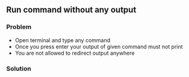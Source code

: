 ## Run command without any output 
### Problem

- Open terminal and type any command 
- Once you press enter your output of given command must not  print
- You are not allowed to redirect output anywhere

### Solution




